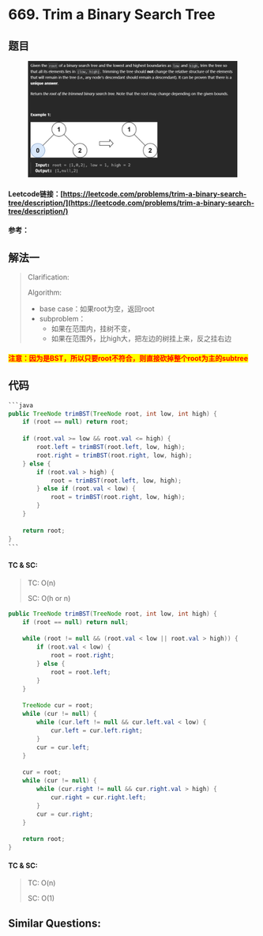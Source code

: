 # 669. Trim a Binary Search Tree

## 题目

<figure><img src="../../.gitbook/assets/image (225).png" alt=""><figcaption></figcaption></figure>

#### Leetcode链接：[https://leetcode.com/problems/trim-a-binary-search-tree/description/](https://leetcode.com/problems/trim-a-binary-search-tree/description/)

#### 参考：

## 解法一

> Clarification:&#x20;
>
> Algorithm:&#x20;
>
> * base case：如果root为空，返回root
> * subproblem：
>   * 如果在范围内，挂树不变，
>   * 如果在范围外，比high大，把左边的树挂上来，反之挂右边

#### <mark style="color:red;">注意：因为是BST，所以只要root不符合，则直接砍掉整个root为主的subtree</mark>

## 代码

````java
```java
public TreeNode trimBST(TreeNode root, int low, int high) {
    if (root == null) return root;

    if (root.val >= low && root.val <= high) {
        root.left = trimBST(root.left, low, high);
        root.right = trimBST(root.right, low, high);
    } else {
        if (root.val > high) {
            root = trimBST(root.left, low, high);
        } else if (root.val < low) {
            root = trimBST(root.right, low, high);
        }
    }

    return root;
}
```
````

#### TC & SC:&#x20;

> TC: O(n)
>
> SC: O(h or n)

```java
public TreeNode trimBST(TreeNode root, int low, int high) {
    if (root == null) return null;

    while (root != null && (root.val < low || root.val > high)) {
        if (root.val < low) {
            root = root.right;
        } else {
            root = root.left;
        }
    }

    TreeNode cur = root;
    while (cur != null) {
        while (cur.left != null && cur.left.val < low) {
            cur.left = cur.left.right;
        }
        cur = cur.left;
    }

    cur = root;
    while (cur != null) {
        while (cur.right != null && cur.right.val > high) {
            cur.right = cur.right.left;
        }
        cur = cur.right;
    }

    return root;
}
```

#### TC & SC:&#x20;

> TC: O(n)
>
> SC: O(1)

## **Similar Questions:**&#x20;
